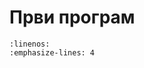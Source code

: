 # Први програм

```{literalinclude} ../_code_samples/hello_world.c
:linenos:
:emphasize-lines: 4
```